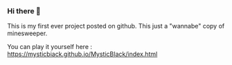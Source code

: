 ### Hi there 👋

This is my first ever project posted on github. This just a "wannabe" copy of minesweeper.

You can play it yourself here : https://mysticbiack.github.io/MysticBIack/index.html
